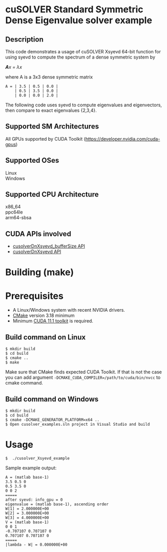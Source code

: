 # cuSOLVER Standard Symmetric Dense Eigenvalue solver example

## Description

This code demonstrates a usage of cuSOLVER Xsyevd 64-bit function for using syevd to compute the spectrum of a dense symmetric system by

_**A**x = &lambda;x_

where A is a 3x3 dense symmetric matrix
```
A = | 3.5 | 0.5 | 0.0 |
    | 0.5 | 3.5 | 0.0 |
    | 0.0 | 0.0 | 2.0 |
```

The following code uses syevd to compute eigenvalues and eigenvectors, then compare to exact eigenvalues {2,3,4}.

## Supported SM Architectures

All GPUs supported by CUDA Toolkit (https://developer.nvidia.com/cuda-gpus)  

## Supported OSes

Linux  
Windows

## Supported CPU Architecture

x86_64  
ppc64le  
arm64-sbsa

## CUDA APIs involved
- [cusolverDnXsyevd_bufferSize API](https://docs.nvidia.com/cuda/cusolver/index.html#cuSolverDnXsyevd)
- [cusolverDnXsyevd API](https://docs.nvidia.com/cuda/cusolver/index.html#cuSolverDnXsyevd)

# Building (make)

# Prerequisites
- A Linux/Windows system with recent NVIDIA drivers.
- [CMake](https://cmake.org/download) version 3.18 minimum
- Minimum [CUDA 11.1 toolkit](https://developer.nvidia.com/cuda-downloads) is required.

## Build command on Linux
```
$ mkdir build
$ cd build
$ cmake ..
$ make
```
Make sure that CMake finds expected CUDA Toolkit. If that is not the case you can add argument `-DCMAKE_CUDA_COMPILER=/path/to/cuda/bin/nvcc` to cmake command.

## Build command on Windows
```
$ mkdir build
$ cd build
$ cmake -DCMAKE_GENERATOR_PLATFORM=x64 ..
$ Open cusolver_examples.sln project in Visual Studio and build
```

# Usage
```
$  ./cusolver_Xsyevd_example
```

Sample example output:

```
A = (matlab base-1)
3.5 0.5 0
0.5 3.5 0
0 0 2
=====
after syevd: info_gpu = 0
eigenvalue = (matlab base-1), ascending order
W[1] = 2.000000E+00
W[2] = 3.000000E+00
W[3] = 4.000000E+00
V = (matlab base-1)
0 0 1
-0.707107 0.707107 0
0.707107 0.707107 0
=====
|lambda - W| = 0.000000E+00
```
